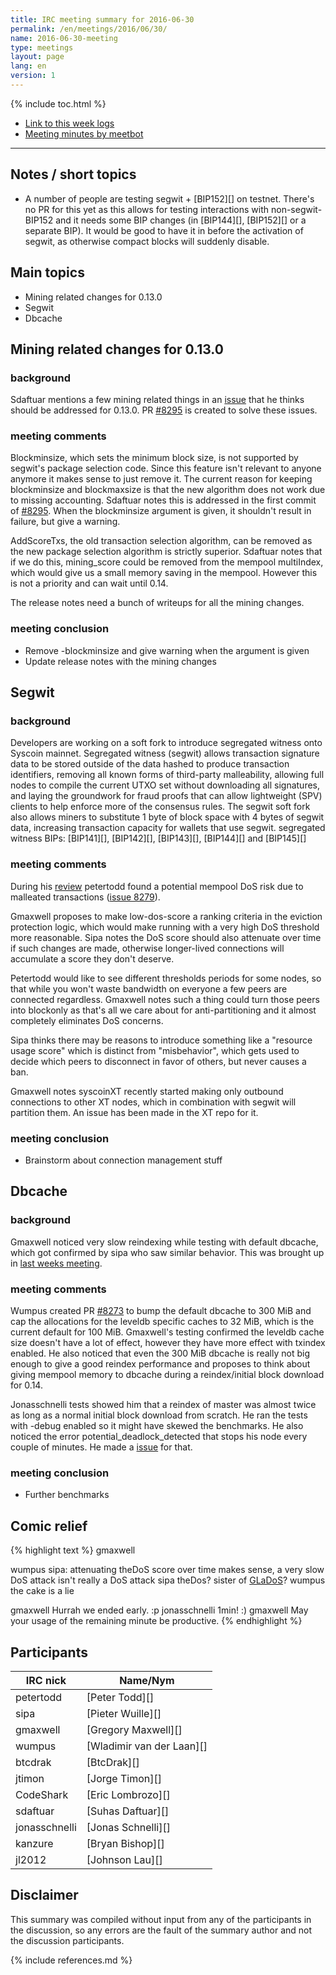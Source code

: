 ```yaml
---
title: IRC meeting summary for 2016-06-30
permalink: /en/meetings/2016/06/30/
name: 2016-06-30-meeting
type: meetings
layout: page
lang: en
version: 1
---
```

{% include toc.html %}
 
- [Link to this week logs](https://botbot.me/freenode/syscoin-core-dev/2016-06-30/?msg=68899079&page=2)
- [Meeting minutes by meetbot](http://www.erisian.com.au/meetbot/syscoin-core-dev/2016/syscoin-core-dev.2016-06-30-19.01.html)
 
---
 
## Notes / short topics

- A number of people are testing segwit + [BIP152][] on testnet. There's no PR for this yet as this allows for testing interactions with non-segwit-BIP152 and it needs some BIP changes (in [BIP144][], [BIP152][] or a separate BIP). It would be good to have it in before the activation of segwit, as otherwise compact blocks will suddenly disable.

## Main topics
 
- Mining related changes for 0.13.0
- Segwit
- Dbcache

## Mining related changes for 0.13.0

### background
 
Sdaftuar mentions a few mining related things in an [issue](https://github.com/syscoin/syscoin/issues/8294) that he thinks should be addressed for 0.13.0. PR [#8295][] is created to solve these issues.

### meeting comments
 
Blockminsize, which sets the minimum block size, is not supported by segwit's package selection code. Since this feature isn't relevant to anyone anymore it makes sense to just remove it. The current reason for keeping blockminsize and blockmaxsize is that the new algorithm does not work due to missing accounting. Sdaftuar notes this is addressed in the first commit of [#8295][]. When the blockminsize argument is given, it shouldn't result in failure, but give a warning.

AddScoreTxs, the old transaction selection algorithm, can be removed as the new package selection algorithm is strictly superior. Sdaftuar notes that if we do this, mining_score could be removed from the mempool multiIndex, which would give us a small memory saving in the mempool. However this is not a priority and can wait until 0.14.

The release notes need a bunch of writeups for all the mining changes.

### meeting conclusion

- Remove -blockminsize and give warning when the argument is given
- Update release notes with the mining changes

## Segwit
 
### background
 
Developers are working on a soft fork to introduce segregated witness onto Syscoin mainnet. Segregated witness (segwit) allows transaction signature data to be stored outside of the data hashed to produce transaction identifiers, removing all known forms of third-party malleability, allowing full nodes to compile the current UTXO set without downloading all signatures, and laying the groundwork for fraud proofs that can allow lightweight (SPV) clients to help enforce more of the consensus rules. The segwit soft fork also allows miners to substitute 1 byte of block space with 4 bytes of segwit data, increasing transaction capacity for wallets that use segwit. segregated witness BIPs: [BIP141][], [BIP142][], [BIP143][], [BIP144][] and [BIP145][]

### meeting comments

During his [review](https://petertodd.org/2016/segwit-consensus-critical-code-review) petertodd found a potential mempool DoS risk due to malleated transactions ([issue 8279](https://github.com/syscoin/syscoin/issues/8279)).

Gmaxwell proposes to make low-dos-score a ranking criteria in the eviction protection logic, which would make running with a very high DoS threshold more reasonable. Sipa notes the DoS score should also attenuate over time if such changes are made, otherwise longer-lived connections will accumulate a score they don't deserve.

Petertodd would like to see different thresholds periods for some nodes, so that while you won't waste bandwidth on everyone a few peers are connected regardless. Gmaxwell notes such a thing could turn those peers into blockonly as that's all we care about for anti-partitioning and it almost completely eliminates DoS concerns.

Sipa thinks there may be reasons to introduce something like a "resource usage score" which is distinct from "misbehavior", which gets used to decide which peers to disconnect in favor of others, but never causes a ban. 

Gmaxwell notes syscoinXT recently started making only outbound connections to other XT nodes, which in combination with segwit will partition them. An issue has been made in the XT repo for it.

### meeting conclusion

- Brainstorm about connection management stuff

## Dbcache

### background
 
Gmaxwell noticed very slow reindexing while testing with default dbcache, which got confirmed by sipa who saw similar behavior. This was brought up in [last weeks meeting](/en/meetings/2016/06/23/#perceived-validation-slowdowns).

### meeting comments
 
Wumpus created PR [#8273][] to bump the default dbcache to 300 MiB and cap the allocations for the leveldb specific caches to 32 MiB, which is the current default for 100 MiB. Gmaxwell's testing confirmed the leveldb cache size doesn't have a lot of effect, however they have more effect with txindex enabled. He also noticed that even the 300 MiB dbcache is really not big enough to give a good reindex performance and proposes to think about giving mempool memory to dbcache during a reindex/initial block download for 0.14.

Jonasschnelli tests showed him that a reindex of master was almost twice as long as a normal initial block download from scratch. He ran the tests with -debug enabled so it might have skewed the benchmarks. He also noticed the error potential_deadlock_detected that stops his node every couple of minutes. He made a [issue](https://github.com/syscoin/syscoin/issues/8297) for that.

### meeting conclusion

- Further benchmarks

## Comic relief

{% highlight text %}
gmaxwell       <meme text="Delete all the code."/>

wumpus         sipa: attenuating theDoS score over time makes sense, a very slow DoS attack isn't really a DoS attack
sipa           theDos? sister of [GLaDoS](https://en.wikipedia.org/wiki/GLaDOS)?
wumpus         the cake is a lie

gmaxwell       Hurrah we ended early. :p
jonasschnelli  1min! :)
gmaxwell       May your usage of the remaining minute be productive.
{% endhighlight %}

## Participants
 
| IRC nick      | Name/Nym                  |
|---------------|---------------------------|
| petertodd     | [Peter Todd][]            |
| sipa          | [Pieter Wuille][]         |
| gmaxwell      | [Gregory Maxwell][]       |
| wumpus        | [Wladimir van der Laan][] |
| btcdrak       | [BtcDrak][]               |
| jtimon        | [Jorge Timon][]           |
| CodeShark     | [Eric Lombrozo][]         |
| sdaftuar      | [Suhas Daftuar][]         |
| jonasschnelli | [Jonas Schnelli][]        |
| kanzure       | [Bryan Bishop][]          |
| jl2012        | [Johnson Lau][]           |

## Disclaimer
 
This summary was compiled without input from any of the participants in the discussion, so any errors are the fault of the summary author and not the discussion participants.
 
[#8295]: https://github.com/syscoin/syscoin/pull/8295
[#8273]: https://github.com/syscoin/syscoin/pull/8273

{% include references.md %}
